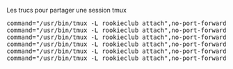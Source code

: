 Les trucs pour partager une session tmux

<pre>
command="/usr/bin/tmux -L rookieclub attach",no-port-forwarding,no-X11-forwarding,no-agent-forwarding ssh-rsa AAAAB3NzaC1yc2EAAAADAQABAAABAQDa8kidBDEzDlGuRWCQ6BKV5/8qhayXqqrVaaXnt4sxM7R3+C6qSsfUpzktGrpGdUDdKKOmLGLgwcekhSsguNva1PHUAEyY07R1Qbbb8JAkxjL2mJfJh1apJz6oL/0i8Wb933Fdxe5s0lceh+VDZnGX7idaADLlsTlLdFnXlC/4s7WE2pegkD5rtPfNGMvrSp6ofIHky2TddbYQWLoXU94QkSxRGYok6epl9VGJbGFWNg3NWSPbpOx8MnJv7WX7uOzfpkpT0p+Y63KnSQOv/ES0qwAzEubIwQs8EU44itzWkWeW1SRrJkPKY/tS4rVtNofVXTFZoBToKGqDU3AlIGMd sims38930@gmail.com
command="/usr/bin/tmux -L rookieclub attach",no-port-forwarding,no-X11-forwarding,no-agent-forwarding ssh-rsa AAAAB3NzaC1yc2EAAAADAQABAAABAQCkHyeNR9QwToyNyA9oCN/nqvMeI0Q/riAaRURwfgFGQfEGxJ5ybbXOfloXITG6ohAWaoWJN3jL7uP3p51ecUM34hV74tH69wenCD/4/FZEFZszy1sAVt27smuSL/gF1tFDf3rfHHhPitn1i/gwG8uQVH8/4a8gD6HbWlZUkbxDZVN/xeVuwngqSaw0rubFplSWPOWylIFha7TcQk2UAgCBLr2S2unWchh5wuZFJqdZwL154bODF/Ea/+2toryfRBZXYEM3OYTGNI5HF8xOlKtNwv2R0ZXGSv5UiPt69jfthtmmaZ7BozlHxhkOFA2IyOWiLOWBM45lNapZNsXZ7/jX bosco.yohann@gmail.com
command="/usr/bin/tmux -L rookieclub attach",no-port-forwarding,no-X11-forwarding,no-agent-forwarding ssh-rsa AAAAB3NzaC1yc2EAAAADAQABAAABAQDfQXcBQLRvNJ2V3V6gzrWO25iBHeX2M3+vj8LSRwpZgrzWjSEEgJPfswmzg9lAuv2uXuFS+Ju2eW6v77c359g4mnQVhWmQIazKMWU5jtgwXO5FNCzWiGYZ5A9lvRKkbVdjze8GS30vdX0xCyL9bBylbBU9W8+YzSJiV3Lomzb54xMNsl9okMJID5KEDD1aB6ejZtYUTb+5Op1lJfyDJe75HZJfmSv5XRaczqsZM6b37EgthRdTgTvbuhr5BInWCVleKRkzdJEBNJPasjYYV5Lrl1e8chuvvwBP0InBDxfRqufvoCuZ6fVzldxuSV5mBR8zmbQg2P4NuLDBVC65V3gp hafid.traikzi@gmail.com
command="/usr/bin/tmux -L rookieclub attach",no-port-forwarding,no-X11-forwarding,no-agent-forwarding ssh-rsa AAAAB3NzaC1yc2EAAAADAQABAAABAQDDWA7UHaLHR+JjDBFz3UmxaoSc+BUQu98wIIbUXCmbNrniO+WAtdQcXPuSjy/jb7/X08az0pwGyoGOsFXemiiDrtCmc5SE/2ArUZDM0FxSUGXt6OxX2R5sod4Gt8wtuHrPp1oBysI3tjuvLucvIkYZUsfzH/rUNvLTlNvrhv0TeAHg0pijbGOnM9POS7HMJzzJYPKyWakKlhpfycZL/E2z3zpGA/gR2uOolQGV61d9/kEHJNkTaHgianTV+qkdmdmgu25eH54aK7Wa7pWwfrd/yQo3Afu9D6mrlPytcTe7Iss4WIlv+gHJnhog/mX3dl20l6MH0C/YuBdib27JjWPp yannick@ut7.fr
command="/usr/bin/tmux -L rookieclub attach",no-port-forwarding,no-X11-forwarding,no-agent-forwarding ssh-rsa AAAAB3NzaC1yc2EAAAADAQABAAABAQDEUKojnJmUK3VGJbBm85HkAxfRUi8iVznYi+ArN526H/3JyNrZZCHpyWoZTbQWh4pTf6affCIa6ED9T5ARCZO9RmqCPPmg7wTz6XgVZSN228+/lX7e5oY2SEdAWdsp6MHUKM/7yXhu+F+KDwzeW//eDAU0amKcgaScD1x/9bZno4vMMz31IgKsPKxPFbyDnO9WksmiciERNvlAbMBeamPYPuJh0btQwknpSEIULUY2uN16DB2FQN6TfFbGjfKOLv9Ayk+GQa5u3YlFLzuHdLWHolt2th1kV64+F9nGgXg0H6Tu8CsvudnOfJ9T5OBIdx/NrscUAw8/gCmS/vqUTYK/ oopsiday@gmail.com
command="/usr/bin/tmux -L rookieclub attach",no-port-forwarding,no-X11-forwarding,no-agent-forwarding ssh-rsa AAAAB3NzaC1yc2EAAAADAQABAAABAQDsBG/Icp9cJ4kd8FriCji5FsZB0UVol29SeqaRDDzKKM8Bw23h1N0D5FHzZY/RWOq8PBegntZf9bOSlCvdXE0wxjOkhce3iQKbTFSdghlbEe/uduumDTndWqCVCu7/AcnxhMK/tEp3bMp6F9yDE/Ied8qogQzi3hSws5cDwEgsj7fCV6U55fDv0UvVHWL7SFtd8bZ/2xP6EX4yArFSX50xdwjRQmx3UtYJa51J34P1Qp20G23Wo5qp979dhTJCQUviuTIbkAc7WfAnHTEMVZhazHfharEGs4toI/NAYCaSTS4kR8DOZEayK0nPV5zG7u4p5D1U7VtvxbBQFPEqOgsx yohannb@air-de-yohann.home
</pre>
